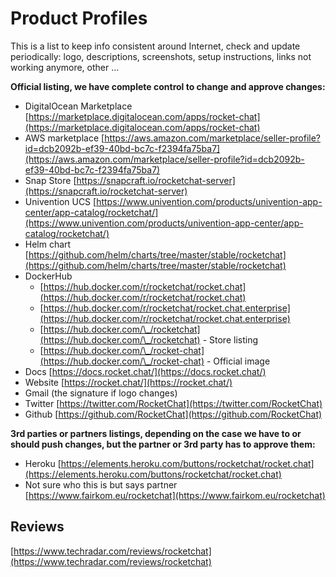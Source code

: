 # Product Profiles

This is a list to keep info consistent around Internet, check and update periodically: logo, descriptions, screenshots, setup instructions, links not working anymore, other ...

**Official listing, we have complete control to change and approve changes:**

* DigitalOcean Marketplace [https://marketplace.digitalocean.com/apps/rocket-chat](https://marketplace.digitalocean.com/apps/rocket-chat)
* AWS marketplace [https://aws.amazon.com/marketplace/seller-profile?id=dcb2092b-ef39-40bd-bc7c-f2394fa75ba7](https://aws.amazon.com/marketplace/seller-profile?id=dcb2092b-ef39-40bd-bc7c-f2394fa75ba7)
* Snap Store [https://snapcraft.io/rocketchat-server](https://snapcraft.io/rocketchat-server)
* Univention UCS [https://www.univention.com/products/univention-app-center/app-catalog/rocketchat/](https://www.univention.com/products/univention-app-center/app-catalog/rocketchat/)
* Helm chart [https://github.com/helm/charts/tree/master/stable/rocketchat](https://github.com/helm/charts/tree/master/stable/rocketchat)
* DockerHub
  * [https://hub.docker.com/r/rocketchat/rocket.chat](https://hub.docker.com/r/rocketchat/rocket.chat)
  * [https://hub.docker.com/r/rocketchat/rocket.chat.enterprise](https://hub.docker.com/r/rocketchat/rocket.chat.enterprise)
  * [https://hub.docker.com/\_/rocketchat](https://hub.docker.com/\_/rocketchat) - Store listing
  * [https://hub.docker.com/\_/rocket-chat](https://hub.docker.com/\_/rocket-chat) - Official image
* Docs [https://docs.rocket.chat/](https://docs.rocket.chat/)
* Website [https://rocket.chat/](https://rocket.chat/)
* Gmail (the signature if logo changes)
* Twitter [https://twitter.com/RocketChat](https://twitter.com/RocketChat)
* Github [https://github.com/RocketChat](https://github.com/RocketChat)

**3rd parties or partners listings, depending on the case we have to or should push changes, but the partner or 3rd party has to approve them:**

* Heroku [https://elements.heroku.com/buttons/rocketchat/rocket.chat](https://elements.heroku.com/buttons/rocketchat/rocket.chat)
* Not sure who this is but says partner [https://www.fairkom.eu/rocketchat](https://www.fairkom.eu/rocketchat)

## Reviews

[https://www.techradar.com/reviews/rocketchat](https://www.techradar.com/reviews/rocketchat)
